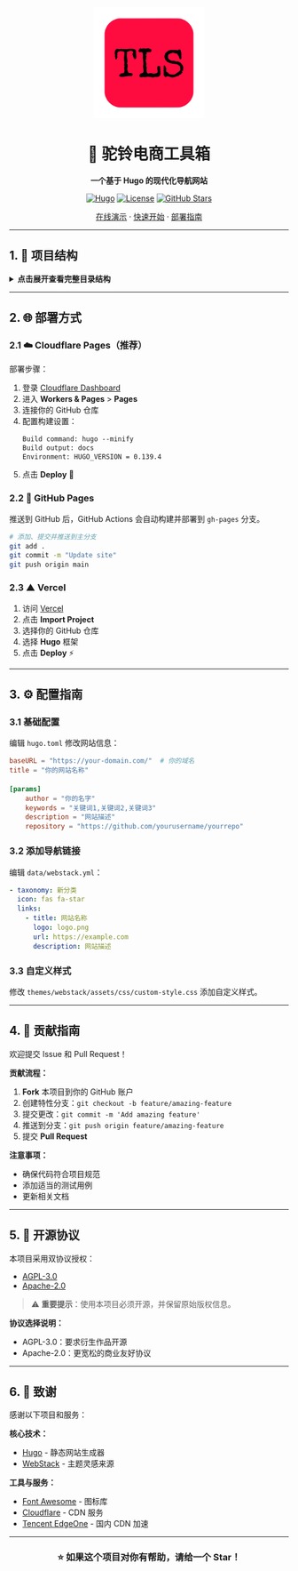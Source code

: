 <div align="center">
  <img src="themes/webstack/static/logo.png" alt="驼铃电商工具箱" width="200"/>
  
  # 🐫 驼铃电商工具箱
  
  **一个基于 Hugo 的现代化导航网站**
  
  [![Hugo](https://img.shields.io/badge/Hugo-0.139.4-ff4088?style=flat-square&logo=hugo)](https://gohugo.io/)
  [![License](https://img.shields.io/badge/License-AGPL--3.0%20%7C%20Apache--2.0-blue?style=flat-square)](LICENSE-AGPL)
  [![GitHub Stars](https://img.shields.io/github/stars/yourusername/yourrepo?style=flat-square&logo=github)](https://github.com/yourusername/yourrepo)
  
  [在线演示](https://spiderbox.cn/) · [快速开始](#-快速开始) · [部署指南](#-部署方式)
</div>

---

## 1. 📁 项目结构

<details>
<summary><b>点击展开查看完整目录结构</b></summary>

```
Tuoling_NAV/
├── .github/                           # 1. GitHub 配置
│   ├── FUNDING.yml                    #    赞助配置
│   └── workflows/
│       └── spiderbox-deploy.yml       #    GitHub Actions 自动部署
├── data/                              # 2. 数据文件目录
│   ├── headers.yml                    #    头部配置
│   ├── recommend.yml                  #    推荐资源
│   └── webstack.yml                   #    主要导航数据（核心）
├── static/                            # 3. 静态资源目录
│   ├── CNAME                          #    自定义域名配置
│   ├── robots.txt                     #    搜索引擎爬虫规则
│   ├── edgeone.json                   #    EdgeOne CDN 配置
│   └── baidu_verify_*.html            #    百度站点验证文件
├── themes/                            # 4. 主题目录
│   └── webstack/                      #    WebStack 主题
│       ├── assets/                    #    前端资源
│       │   ├── css/                   #      样式文件
│       │   └── js/                    #      JavaScript 文件
│       ├── layouts/                   #    模板文件
│       │   ├── _default/              #      默认模板
│       │   ├── partials/              #      组件模板
│       │   ├── 404.html               #      404 页面
│       │   └── index.html             #      首页模板
│       ├── static/                    #    主题静态资源
│       ├── LICENSE                    #    许可证
│       └── README.md                  #    主题说明
├── hugo.toml                          # 5. Hugo 配置文件（核心配置）
├── .gitignore                         # 6. Git 忽略规则
├── .hugo_build.lock                   # 7. Hugo 构建锁文件
├── LICENSE-AGPL                       # 8. AGPL-3.0 许可证
├── LICENSE-APACHE                     # 9. Apache-2.0 许可证
└── README.md                          # 10. 项目说明文档
```

</details>

---

## 2. 🌐 部署方式

### 2.1 ☁️ Cloudflare Pages（推荐）

部署步骤：
1. 登录 [Cloudflare Dashboard](https://dash.cloudflare.com/)
2. 进入 **Workers & Pages** > **Pages**
3. 连接你的 GitHub 仓库
4. 配置构建设置：
   ```
   Build command: hugo --minify
   Build output: docs
   Environment: HUGO_VERSION = 0.139.4
   ```
5. 点击 **Deploy** 🎉

### 2.2 📄 GitHub Pages

推送到 GitHub 后，GitHub Actions 会自动构建并部署到 `gh-pages` 分支。

```bash
# 添加、提交并推送到主分支
git add .
git commit -m "Update site"
git push origin main
```

### 2.3 ▲ Vercel

1. 访问 [Vercel](https://vercel.com/)
2. 点击 **Import Project**
3. 选择你的 GitHub 仓库
4. 选择 **Hugo** 框架
5. 点击 **Deploy** ⚡

---

## 3. ⚙️ 配置指南

### 3.1 基础配置

编辑 `hugo.toml` 修改网站信息：

```toml
baseURL = "https://your-domain.com/"  # 你的域名
title = "你的网站名称"

[params]
    author = "你的名字"
    keywords = "关键词1,关键词2,关键词3"
    description = "网站描述"
    repository = "https://github.com/yourusername/yourrepo"
```

### 3.2 添加导航链接

编辑 `data/webstack.yml`：

```yaml
- taxonomy: 新分类
  icon: fas fa-star
  links:
    - title: 网站名称
      logo: logo.png
      url: https://example.com
      description: 网站描述
```

### 3.3 自定义样式

修改 `themes/webstack/assets/css/custom-style.css` 添加自定义样式。

---

## 4. 🤝 贡献指南

欢迎提交 Issue 和 Pull Request！

**贡献流程：**
1. **Fork** 本项目到你的 GitHub 账户
2. 创建特性分支：`git checkout -b feature/amazing-feature`
3. 提交更改：`git commit -m 'Add amazing feature'`
4. 推送到分支：`git push origin feature/amazing-feature`
5. 提交 **Pull Request**

**注意事项：**
- 确保代码符合项目规范
- 添加适当的测试用例
- 更新相关文档

---

## 5. 📄 开源协议

本项目采用双协议授权：

- [AGPL-3.0](LICENSE-AGPL)
- [Apache-2.0](LICENSE-APACHE)

> ⚠️ **重要提示**：使用本项目必须开源，并保留原始版权信息。

**协议选择说明：**
- AGPL-3.0：要求衍生作品开源
- Apache-2.0：更宽松的商业友好协议

---

## 6. 🙏 致谢

感谢以下项目和服务：

**核心技术：**
- [Hugo](https://gohugo.io/) - 静态网站生成器
- [WebStack](https://github.com/WebStackPage/WebStackPage.github.io) - 主题灵感来源

**工具与服务：**
- [Font Awesome](https://fontawesome.com/) - 图标库
- [Cloudflare](https://www.cloudflare.com/) - CDN 服务
- [Tencent EdgeOne](https://edgeone.ai/) - 国内 CDN 加速

---

<div align="center">
  
  ### ⭐ 如果这个项目对你有帮助，请给一个 Star！
  
</div>